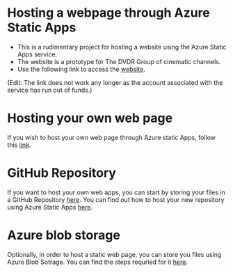 # Hosting a webpage through Azure Static Apps

- This is a rudimentary project for hosting a website using the Azure Static Apps service.
- The website is a prototype for The DVDR Group of cinematic channels.
- Use the following link to access the [website](https://yellow-island-02df9db10.2.azurestaticapps.net/source/DVDR-main.html).

(Edit: The link does not work any longer as the account associated with the service has run out of funds.)

# Hosting your own web page

If you wish to host your own web page through Azure static Apps, follow this [link](https://learn.microsoft.com/en-us/azure/storage/blobs/storage-blob-static-website-how-to?tabs=azure-portal).

# GitHub Repository

If you want to host your own web apps, you can start by storing your files in a GitHub Repository [here](https://github.com/new).
You can find out how to host your new repository using Azure Static Apps [here](https://learn.microsoft.com/en-us/training/paths/azure-static-web-apps/).

# Azure blob storage

Optionally, in order to host a static web page, you can store you files using Azure Blob Sotrage. You can find the steps requried for it [here](https://learn.microsoft.com/en-us/azure/storage/common/storage-account-create?tabs=azure-portal).

